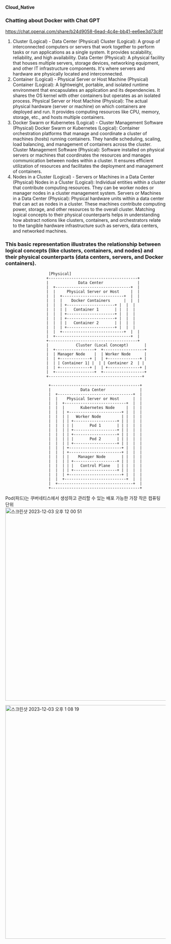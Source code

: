 #### Cloud_Native


### Chatting  about Docker with Chat GPT
https://chat.openai.com/share/b24d9058-6ead-4c4e-bb41-ee6ee3d73c8f


1. Cluster (Logical) - Data Center (Physical)
Cluster (Logical): A group of interconnected computers or servers that work together to perform tasks or run applications as a single system. It provides scalability, reliability, and high availability.
Data Center (Physical): A physical facility that houses multiple servers, storage devices, networking equipment, and other IT infrastructure components. It's where servers and hardware are physically located and interconnected.
2. Container (Logical) - Physical Server or Host Machine (Physical)
Container (Logical): A lightweight, portable, and isolated runtime environment that encapsulates an application and its dependencies. It shares the OS kernel with other containers but operates as an isolated process.
Physical Server or Host Machine (Physical): The actual physical hardware (server or machine) on which containers are deployed and run. It provides computing resources like CPU, memory, storage, etc., and hosts multiple containers.
3. Docker Swarm or Kubernetes (Logical) - Cluster Management Software (Physical)
Docker Swarm or Kubernetes (Logical): Container orchestration platforms that manage and coordinate a cluster of machines (hosts) running containers. They handle scheduling, scaling, load balancing, and management of containers across the cluster.
Cluster Management Software (Physical): Software installed on physical servers or machines that coordinates the resources and manages communication between nodes within a cluster. It ensures efficient utilization of resources and facilitates the deployment and management of containers.
4. Nodes in a Cluster (Logical) - Servers or Machines in a Data Center (Physical)
Nodes in a Cluster (Logical): Individual entities within a cluster that contribute computing resources. They can be worker nodes or manager nodes in a cluster management system.
Servers or Machines in a Data Center (Physical): Physical hardware units within a data center that can act as nodes in a cluster. These machines contribute computing power, storage, and other resources to the overall cluster.
Matching logical concepts to their physical counterparts helps in understanding how abstract notions like clusters, containers, and orchestrators relate to the tangible hardware infrastructure such as servers, data centers, and networked machines.    


### This basic representation illustrates the relationship between logical concepts (like clusters, containers, and nodes) and their physical counterparts (data centers, servers, and Docker containers).
 ```
                    [Physical]
                   +---------------------------------------+
                   |             Data Center               |
                   |  +---------------------------------+  |
                   |  |     Physical Server or Host     |  |
                   |  |  +---------------------------+  |  |
                   |  |  |    Docker Containers      |  |  |
                   |  |  | +---------------------+ |  |  |
                   |  |  | |   Container 1       | |  |  |
                   |  |  | +---------------------+ |  |  |
                   |  |  | +---------------------+ |  |  |
                   |  |  | |   Container 2       | |  |  |
                   |  |  | +---------------------+ |  |  |
                   |  |  +---------------------------+  |  |
                   |  +---------------------------------+  |
                   +---------------------------------------+
                   |            Cluster (Local Concept)       |
                   |  +-----------------+  +------------------+
                   |  | Manager Node    |  | Worker Node      |
                   |  | +-------------+ |  | +--------------+ |
                   |  | | Container 1| |  | | Container 2  | |
                   |  | +-------------+ |  | +--------------+ |
                   |  +-----------------+  +------------------+
                   +-----------------------------------------+

```


```
                   +---------------------------------------+
                   |             Data Center               |
                   |  +---------------------------------+  |
                   |  |    Physical Server or Host      |  |
                   |  |  +---------------------------+  |  |
                   |  |  |       Kubernetes Node     |  |  |
                   |  |  | +-----------------------+ |  |  |
                   |  |  | |   Worker Node         | |  |  |
                   |  |  | | +-------------------+ | |  |  |
                   |  |  | | |       Pod 1       | | |  |  |
                   |  |  | | +-------------------+ | |  |  |
                   |  |  | | +-------------------+ | |  |  |
                   |  |  | | |       Pod 2       | | |  |  |
                   |  |  | | +-------------------+ | |  |  |
                   |  |  | +-----------------------+ |  |  |
                   |  |  | +-----------------------+ |  |  |
                   |  |  | |    Manager Node       | |  |  |
                   |  |  | | +-------------------+ | |  |  |
                   |  |  | | |   Control Plane   | | |  |  |
                   |  |  | | +-------------------+ | |  |  |
                   |  |  | +-----------------------+ |  |  |
                   |  |  +---------------------------+  |  |
                   |  +---------------------------------+  |
                   +---------------------------------------+

```
Pod(파드)는 쿠버네티스에서 생성하고 관리할 수 있는 배포 가능한 가장 작은 컴퓨팅 단위   
<img width="606" alt="스크린샷 2023-12-03 오후 12 00 51" src="https://github.com/PhoebeYoon/Cloud_Native/assets/48478079/3fca848c-67fa-4dba-b1b9-16a33be37b2b">


<img width="733" alt="스크린샷 2023-12-03 오후 1 08 19" src="https://github.com/PhoebeYoon/Cloud_Native/assets/48478079/57114ca6-ad77-48b6-a67a-d2b8ac47fae5">

                   
